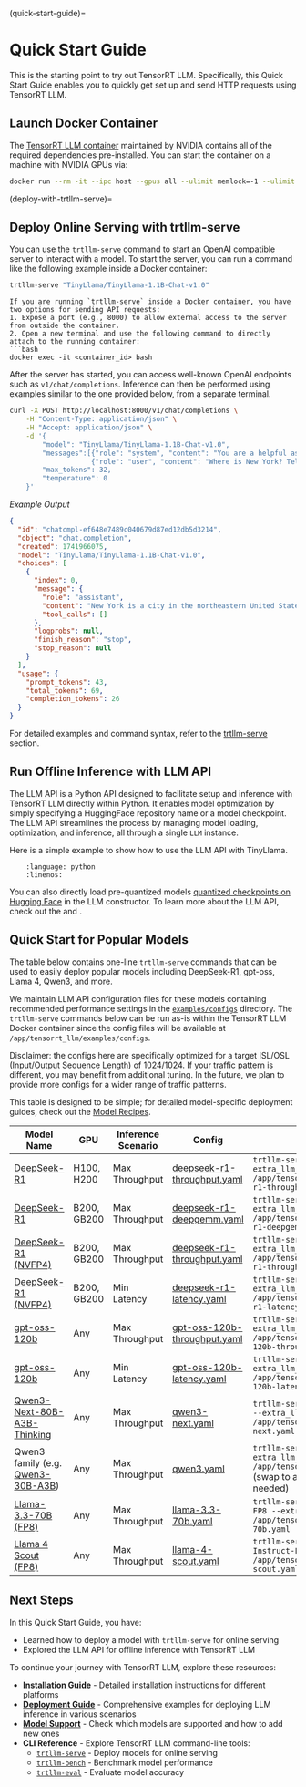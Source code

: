 (quick-start-guide)=

# Quick Start Guide

This is the starting point to try out TensorRT LLM. Specifically, this Quick Start Guide enables you to quickly get set up and send HTTP requests using TensorRT LLM.


## Launch Docker Container

The [TensorRT LLM container](https://catalog.ngc.nvidia.com/orgs/nvidia/teams/tensorrt-llm/containers/release/tags) maintained by NVIDIA contains all of the required dependencies pre-installed. You can start the container on a machine with NVIDIA GPUs via:

```bash
docker run --rm -it --ipc host --gpus all --ulimit memlock=-1 --ulimit stack=67108864 -p 8000:8000 nvcr.io/nvidia/tensorrt-llm/release:x.y.z
```


(deploy-with-trtllm-serve)=
## Deploy Online Serving with trtllm-serve

You can use the `trtllm-serve` command to start an OpenAI compatible server to interact with a model.
To start the server, you can run a command like the following example inside a Docker container:

```bash
trtllm-serve "TinyLlama/TinyLlama-1.1B-Chat-v1.0"
```

```{note}
If you are running `trtllm-serve` inside a Docker container, you have two options for sending API requests:
1. Expose a port (e.g., 8000) to allow external access to the server from outside the container.
2. Open a new terminal and use the following command to directly attach to the running container:
```bash
docker exec -it <container_id> bash
```

After the server has started, you can access well-known OpenAI endpoints such as `v1/chat/completions`.
Inference can then be performed using examples similar to the one provided below, from a separate terminal.

```bash
curl -X POST http://localhost:8000/v1/chat/completions \
    -H "Content-Type: application/json" \
    -H "Accept: application/json" \
    -d '{
        "model": "TinyLlama/TinyLlama-1.1B-Chat-v1.0",
        "messages":[{"role": "system", "content": "You are a helpful assistant."},
                    {"role": "user", "content": "Where is New York? Tell me in a single sentence."}],
        "max_tokens": 32,
        "temperature": 0
    }'
```

_Example Output_

```json
{
  "id": "chatcmpl-ef648e7489c040679d87ed12db5d3214",
  "object": "chat.completion",
  "created": 1741966075,
  "model": "TinyLlama/TinyLlama-1.1B-Chat-v1.0",
  "choices": [
    {
      "index": 0,
      "message": {
        "role": "assistant",
        "content": "New York is a city in the northeastern United States, located on the eastern coast of the state of New York.",
        "tool_calls": []
      },
      "logprobs": null,
      "finish_reason": "stop",
      "stop_reason": null
    }
  ],
  "usage": {
    "prompt_tokens": 43,
    "total_tokens": 69,
    "completion_tokens": 26
  }
}
```

For detailed examples and command syntax, refer to the [trtllm-serve](commands/trtllm-serve/trtllm-serve.rst) section.

## Run Offline Inference with LLM API
The LLM API is a Python API designed to facilitate setup and inference with TensorRT LLM directly within Python. It enables model optimization by simply specifying a HuggingFace repository name or a model checkpoint. The LLM API streamlines the process by managing model loading, optimization, and inference, all through a single `LLM` instance.

Here is a simple example to show how to use the LLM API with TinyLlama.

```{literalinclude} ../../examples/llm-api/quickstart_example.py
    :language: python
    :linenos:
```

You can also directly load pre-quantized models [quantized checkpoints on Hugging Face](https://huggingface.co/collections/nvidia/model-optimizer-66aa84f7966b3150262481a4) in the LLM constructor.
To learn more about the LLM API, check out the [](llm-api/index) and [](examples/llm_api_examples).

## Quick Start for Popular Models

The table below contains one-line `trtllm-serve` commands that can be used to easily deploy popular models including DeepSeek-R1, gpt-oss, Llama 4, Qwen3, and more.

We maintain LLM API configuration files for these models containing recommended performance settings in the [`examples/configs`](https://github.com/NVIDIA/TensorRT-LLM/tree/main/examples/configs) directory. The `trtllm-serve` commands below can be run as-is within the TensorRT LLM Docker container since the config files will be available at `/app/tensorrt_llm/examples/configs`. 

Disclaimer: the configs here are specifically optimized for a target ISL/OSL (Input/Output Sequence Length) of 1024/1024. If your traffic pattern is different, you may benefit from additional tuning. In the future, we plan to provide more configs for a wider range of traffic patterns.

This table is designed to be simple; for detailed model-specific deployment guides, check out the [Model Recipes](deployment-guide/index.rst).

| Model Name | GPU | Inference Scenario | Config | Command |
|------|------|------|------|------|
| [DeepSeek-R1](https://huggingface.co/deepseek-ai/DeepSeek-R1-0528) | H100, H200 | Max Throughput | [deepseek-r1-throughput.yaml](https://github.com/NVIDIA/TensorRT-LLM/blob/main/examples/configs/deepseek-r1-throughput.yaml) | `trtllm-serve deepseek-ai/DeepSeek-R1-0528 --extra_llm_api_options /app/tensorrt_llm/examples/configs/deepseek-r1-throughput.yaml` |
| [DeepSeek-R1](https://huggingface.co/deepseek-ai/DeepSeek-R1-0528) | B200, GB200 | Max Throughput | [deepseek-r1-deepgemm.yaml](https://github.com/NVIDIA/TensorRT-LLM/blob/main/examples/configs/deepseek-r1-deepgemm.yaml) | `trtllm-serve deepseek-ai/DeepSeek-R1-0528 --extra_llm_api_options /app/tensorrt_llm/examples/configs/deepseek-r1-deepgemm.yaml` |
| [DeepSeek-R1 (NVFP4)](https://huggingface.co/nvidia/DeepSeek-R1-FP4) | B200, GB200 | Max Throughput | [deepseek-r1-throughput.yaml](https://github.com/NVIDIA/TensorRT-LLM/blob/main/examples/configs/deepseek-r1-throughput.yaml) | `trtllm-serve nvidia/DeepSeek-R1-FP4 --extra_llm_api_options /app/tensorrt_llm/examples/configs/deepseek-r1-throughput.yaml` |
| [DeepSeek-R1 (NVFP4)](https://huggingface.co/nvidia/DeepSeek-R1-FP4-v2) | B200, GB200 | Min Latency | [deepseek-r1-latency.yaml](https://github.com/NVIDIA/TensorRT-LLM/blob/main/examples/configs/deepseek-r1-latency.yaml) | `trtllm-serve nvidia/DeepSeek-R1-FP4-v2 --extra_llm_api_options /app/tensorrt_llm/examples/configs/deepseek-r1-latency.yaml` |
| [gpt-oss-120b](https://huggingface.co/openai/gpt-oss-120b) | Any | Max Throughput | [gpt-oss-120b-throughput.yaml](https://github.com/NVIDIA/TensorRT-LLM/blob/main/examples/configs/gpt-oss-120b-throughput.yaml) | `trtllm-serve openai/gpt-oss-120b --extra_llm_api_options /app/tensorrt_llm/examples/configs/gpt-oss-120b-throughput.yaml` |
| [gpt-oss-120b](https://huggingface.co/openai/gpt-oss-120b) | Any | Min Latency | [gpt-oss-120b-latency.yaml](https://github.com/NVIDIA/TensorRT-LLM/blob/main/examples/configs/gpt-oss-120b-latency.yaml) | `trtllm-serve openai/gpt-oss-120b --extra_llm_api_options /app/tensorrt_llm/examples/configs/gpt-oss-120b-latency.yaml` |
| [Qwen3-Next-80B-A3B-Thinking](https://huggingface.co/Qwen/Qwen3-Next-80B-A3B-Thinking) | Any | Max Throughput | [qwen3-next.yaml](https://github.com/NVIDIA/TensorRT-LLM/blob/main/examples/configs/qwen3-next.yaml) | `trtllm-serve Qwen/Qwen3-Next-80B-A3B-Thinking --extra_llm_api_options /app/tensorrt_llm/examples/configs/qwen3-next.yaml` |
| Qwen3 family (e.g. [Qwen3-30B-A3B](https://huggingface.co/Qwen/Qwen3-30B-A3B)) | Any | Max Throughput | [qwen3.yaml](https://github.com/NVIDIA/TensorRT-LLM/blob/main/examples/configs/qwen3.yaml) | `trtllm-serve Qwen/Qwen3-30B-A3B --extra_llm_api_options /app/tensorrt_llm/examples/configs/qwen3.yaml` <br>(swap to another Qwen3 model name as needed) |
| [Llama-3.3-70B (FP8)](https://huggingface.co/nvidia/Llama-3.3-70B-Instruct-FP8) | Any | Max Throughput | [llama-3.3-70b.yaml](https://github.com/NVIDIA/TensorRT-LLM/blob/main/examples/configs/llama-3.3-70b.yaml) | `trtllm-serve nvidia/Llama-3.3-70B-Instruct-FP8 --extra_llm_api_options /app/tensorrt_llm/examples/configs/llama-3.3-70b.yaml` |
| [Llama 4 Scout (FP8)](https://huggingface.co/nvidia/Llama-4-Scout-17B-16E-Instruct-FP8) | Any | Max Throughput | [llama-4-scout.yaml](https://github.com/NVIDIA/TensorRT-LLM/blob/main/examples/configs/llama-4-scout.yaml) | `trtllm-serve nvidia/Llama-4-Scout-17B-16E-Instruct-FP8 --extra_llm_api_options /app/tensorrt_llm/examples/configs/llama-4-scout.yaml` |

## Next Steps

In this Quick Start Guide, you have:

- Learned how to deploy a model with `trtllm-serve` for online serving
- Explored the LLM API for offline inference with TensorRT LLM

To continue your journey with TensorRT LLM, explore these resources:

- **[Installation Guide](installation/index.rst)** - Detailed installation instructions for different platforms
- **[Deployment Guide](examples/llm_api_examples)** - Comprehensive examples for deploying LLM inference in various scenarios
- **[Model Support](models/supported-models.md)** - Check which models are supported and how to add new ones
- **CLI Reference** - Explore TensorRT LLM command-line tools:
  - [`trtllm-serve`](commands/trtllm-serve/trtllm-serve.rst) - Deploy models for online serving
  - [`trtllm-bench`](commands/trtllm-bench.rst) - Benchmark model performance
  - [`trtllm-eval`](commands/trtllm-eval.rst) - Evaluate model accuracy
